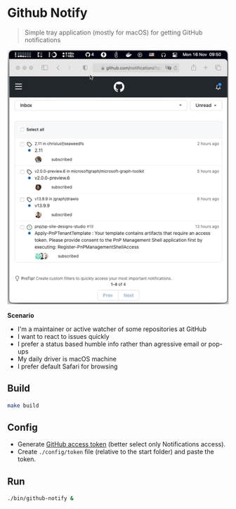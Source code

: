 # Github Notify

> Simple tray application (mostly for macOS) for getting GitHub notifications

![demo](./assets/demo.gif)

**Scenario**

- I'm a maintainer or active watcher of some repositories at GitHub
- I want to react to issues quickly
- I prefer a status based humble info rather than agressive email or pop-ups
- My daily driver is macOS machine
- I prefer default Safari for browsing

## Build

```bash
make build
```

## Config

- Generate [GitHub access token](https://github.com/settings/tokens) (better select only Notifications access).
- Create `./config/token` file (relative to the start folder) and paste the token.

## Run

```bash
./bin/github-notify &
```